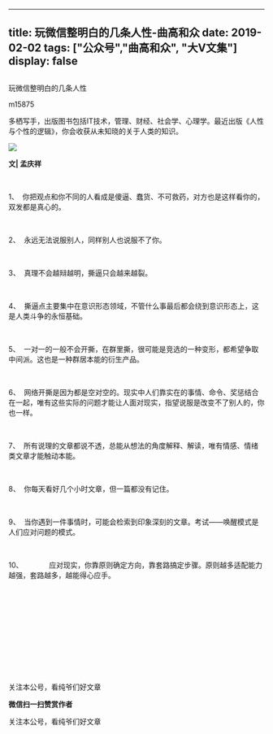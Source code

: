 
---
title:   玩微信整明白的几条人性-曲高和众
date: 2019-02-02
tags: ["公众号","曲高和众", "大V文集"]
display: false
---


## 



玩微信整明白的几条人性




m15875




多栖写手，出版图书包括IT技术，管理、财经、社会学、心理学。最近出版《人性与个性的逻辑》，你会收获从未知晓的关于人类的知识。


<img class="" data-ratio="1.7777777777777777" data-s="300,640" src="https://mmbiz.qpic.cn/mmbiz_jpg/fxGMiaL5Zj1gOXZnicpyILBPvWlmeHsOhEQAxd6raaibd3ln4xzm5OKviavvCB5ukQ8EuWKMM4UXcOXibTE5FQohMLQ/640?wx_fmt=jpeg" data-type="jpeg" data-w="1080" style=""/>

**文| 孟庆祥**

&nbsp;

1、&nbsp; 你把观点和你不同的人看成是傻逼、蠢货、不可救药，对方也是这样看你的，双发都是真心的。

&nbsp;

2、&nbsp; 永远无法说服别人，同样别人也说服不了你。

&nbsp;

3、&nbsp; 真理不会越辩越明，撕逼只会越来越裂。

&nbsp;

4、&nbsp; 撕逼点主要集中在意识形态领域，不管什么事最后都会绕到意识形态上，这是人类斗争的永恒基础。

&nbsp;

5、&nbsp; 一对一的一般不会开撕，在群里撕，很可能是竞选的一种变形，都希望争取中间派。这也是一种群居本能的衍生产品。

&nbsp;

6、&nbsp; 网络开撕是因为都是空对空的。现实中人们靠实在的事情、命令、奖惩结合在一起，唯有这些实际的问题才能让人面对现实，指望说服是改变不了别人的，你也一样。

&nbsp;

7、&nbsp; 所有说理的文章都说不透，总能从想法的角度解释、解读，唯有情感、情绪类文章才能触动本能。

&nbsp;

8、&nbsp; 你每天看好几个小时文章，但一篇都没有记住。

&nbsp;

9、&nbsp; 当你遇到一件事情时，可能会检索到印象深刻的文章。考试——唤醒模式是人们应对问题的模式。

&nbsp;

10、&nbsp;&nbsp;&nbsp;&nbsp;&nbsp;&nbsp;&nbsp;&nbsp;&nbsp;&nbsp;&nbsp;&nbsp;&nbsp;应对现实，你靠原则确定方向，靠套路搞定步骤。原则越多适配能力越强，套路越多，越能得心应手。

&nbsp;

&nbsp;

&nbsp;

&nbsp;

&nbsp;

&nbsp;



关注本公号，看纯爷们好文章


**微信扫一扫赞赏作者**






关注本公号，看纯爷们好文章








